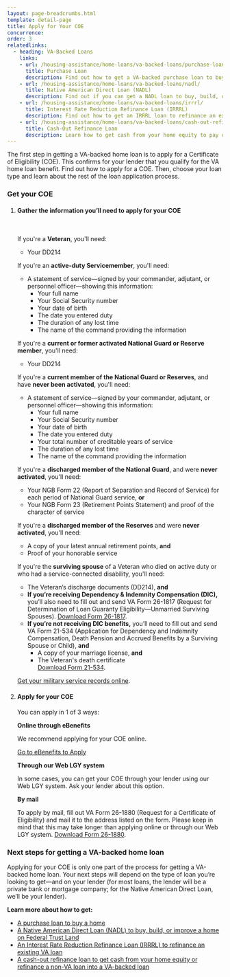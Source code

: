 ```yaml
---
layout: page-breadcrumbs.html
template: detail-page
title: Apply for Your COE
concurrence: 
order: 3
relatedlinks:
  - heading: VA-Backed Loans
    links:
    - url: /housing-assistance/home-loans/va-backed-loans/purchase-loan/
      title: Purchase Loan 
      description: Find out how to get a VA-backed purchase loan to buy a home. 
    - url: /housing-assistance/home-loans/va-backed-loans/nadl/
      title: Native American Direct Loan (NADL) 
      description: Find out if you can get a NADL loan to buy, build, or improve a home on Federal Trust Land. 
    - url: /housing-assistance/home-loans/va-backed-loans/irrrl/
      title: Interest Rate Reduction Refinance Loan (IRRRL) 
      description: Find out how to get an IRRRL loan to refinance an existing loan. 
    - url: /housing-assistance/home-loans/va-backed-loans/cash-out-refinance/
      title: Cash-Out Refinance Loan
      description: Learn how to get cash from your home equity to pay off debts, pay for school, or take care of other needs. 
---
```


<div class="va-introtext">

The first step in getting a VA-backed home loan is to apply for a Certificate of Eligibility (COE). This confirms for your lender that you qualify for the VA home loan benefit. Find out how to apply for a COE. Then, choose your loan type and learn about the rest of the loan application process. 

</div>

### Get your COE

<ol class="process">
<li class="process-step list-one">

#### Gather the information you’ll need to apply for your COE

<br>

If you're a **Veteran**, you'll need:

- Your DD214

If you're an **active-duty Servicemember**, you'll need:

- A statement of service—signed by your commander, adjutant, or personnel officer—showing this information:
  - Your full name
  - Your Social Security number
  - Your date of birth
  - The date you entered duty
  - The duration of any lost time
  - The name of the command providing the information

If you're a **current or former activated National Guard or Reserve member**, you'll need:

- Your DD214

If you're a **current member of the National Guard or Reserves**, and have **never been activated**, you'll need:

- A statement of service—signed by your commander, adjutant, or personnel officer—showing this information:
  - Your full name
  - Your Social Security number
  - Your date of birth
  - The date you entered duty
  - Your total number of creditable years of service
  - The duration of any lost time
  - The name of the command providing the information

If you're a **discharged member of the National Guard**, and were **never activated**, you'll need:

- Your NGB Form 22 (Report of Separation and Record of Service) for each period of National Guard service, **or**
- Your NGB Form 23 (Retirement Points Statement) and proof of the character of service

If you're a **discharged member of the Reserves** and were **never activated**, you'll need:

- A copy of your latest annual retirement points, **and**
- Proof of your honorable service

If you're the **surviving spouse** of a Veteran who died on active duty or who had a service-connected disability, you'll need:

- The Veteran’s discharge documents (DD214), **and**
- **If you’re receiving Dependency &amp; Indemnity Compensation (DIC),** you’ll also need to fill out and send VA Form 26-1817 (Request for Determination of Loan Guaranty Eligibility—Unmarried Surviving Spouses). [Download Form 26-1817](http://www.vba.va.gov/pubs/forms/VBA-26-1817-ARE.pdf).
- **If you’re not receiving DIC benefits,** you’ll need to fill out and send VA Form 21-534 (Application for Dependency and Indemnity Compensation, Death Pension and Accrued Benefits by a Surviving Spouse or Child), **and**
  - A copy of your marriage license, **and**
  - The Veteran's death certificate<br>[Download Form 21-534](http://www.vba.va.gov/pubs/forms/VBA-21-534-ARE.pdf).

[Get your military service records online](http://www.archives.gov/veterans/military-service-records/).

</li>

<li class="process-step list-two">

#### Apply for your COE

You can apply in 1 of 3 ways:

**Online through eBenefits** 

We recommend applying for your COE online.

<a class="usa-button-primary va-button-primary" href="http://www.ebenefits.va.gov/">Go to eBenefits to Apply</a>

**Through our Web LGY system** 

In some cases, you can get your COE through your lender using our Web LGY system. Ask your lender about this option.

**By mail** 

To apply by mail, fill out VA Form 26-1880 (Request for a Certificate of Eligibility) and mail it to the address listed on the form. Please keep in mind that this may take longer than applying online or through our Web LGY system. [Download Form 26-1880](http://www.vba.va.gov/pubs/forms/vba-26-1880-are.pdf).


</li>
</ol>

### Next steps for getting a VA-backed home loan

Applying for your COE is only one part of the process for getting a VA-backed home loan. Your next steps will depend on the type of loan you’re looking to get—and on your lender (for most loans, the lender will be a private bank or mortgage company; for the Native American Direct Loan, we’ll be your lender).

**Learn more about how to get:**

- [A purchase loan to buy a home](/housing-assistance/home-loans/va-backed-loans/purchase-loan/) 
- [A Native American Direct Loan (NADL) to buy, build, or improve a home on Federal Trust Land](/housing-assistance/home-loans/va-backed-loans/nadl/) 
- [An Interest Rate Reduction Refinance Loan (IRRRL) to refinance an existing VA loan](/housing-assistance/home-loans/va-backed-loans/irrrl/) 
- [A cash-out refinance loan to get cash from your home equity or refinance a non-VA loan into a VA-backed loan](/housing-assistance/home-loans/va-backed-loans/cash-out-refinance/) 
